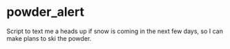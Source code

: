# powder_alert
Script to text me a heads up if snow is coming in the next few days, so I can make plans to ski the powder.
